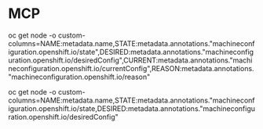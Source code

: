 # MCP
 oc get node -o custom-columns=NAME:metadata.name,STATE:metadata.annotations."machineconfiguration\.openshift\.io/state",DESIRED:metadata.annotations."machineconfiguration\.openshift\.io/desiredConfig",CURRENT:metadata.annotations."machineconfiguration\.openshift\.io/currentConfig",REASON:metadata.annotations."machineconfiguration\.openshift\.io/reason"


oc get node -o custom-columns=NAME:metadata.name,STATE:metadata.annotations."machineconfiguration\.openshift\.io/state,DESIRED:metadata.annotations."machineconfiguration\.openshift\.io/desiredConfig"


